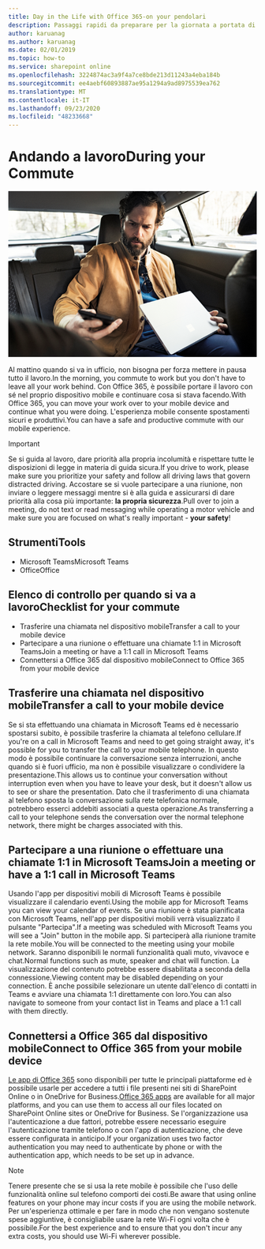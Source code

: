 ```yaml
---
title: Day in the Life with Office 365-on your pendolari
description: Passaggi rapidi da preparare per la giornata a portata di mano con Office 365
author: karuanag
ms.author: karuanag
ms.date: 02/01/2019
ms.topic: how-to
ms.service: sharepoint online
ms.openlocfilehash: 3224874ac3a9f4a7ce8bde213d11243a4eba184b
ms.sourcegitcommit: ee4aebf60893887ae95a1294a9ad8975539ea762
ms.translationtype: MT
ms.contentlocale: it-IT
ms.lasthandoff: 09/23/2020
ms.locfileid: "48233668"
---
```

# <a name="during-your-commute"></a><span data-ttu-id="1e713-103">Andando a lavoro</span><span class="sxs-lookup"><span data-stu-id="1e713-103">During your Commute</span></span>

![Visualizzazione mentre si va a lavoro](media/ditl_commute.png)

<span data-ttu-id="1e713-105">Al mattino quando si va in ufficio, non bisogna per forza mettere in pausa tutto il lavoro.</span><span class="sxs-lookup"><span data-stu-id="1e713-105">In the morning, you commute to work but you don't have to leave all your work behind.</span></span> <span data-ttu-id="1e713-106">Con Office 365, è possibile portare il lavoro con sé nel proprio dispositivo mobile e continuare cosa si stava facendo.</span><span class="sxs-lookup"><span data-stu-id="1e713-106">With Office 365, you can move your work over to your mobile device and continue what you were doing.</span></span>  <span data-ttu-id="1e713-107">L'esperienza mobile consente spostamenti sicuri e produttivi.</span><span class="sxs-lookup"><span data-stu-id="1e713-107">You can have a safe and productive commute with our mobile experience.</span></span>  

> [!IMPORTANT]
> <span data-ttu-id="1e713-108">Se si guida al lavoro, dare priorità alla propria incolumità e rispettare tutte le disposizioni di legge in materia di guida sicura.</span><span class="sxs-lookup"><span data-stu-id="1e713-108">If you drive to work, please make sure you prioritize your safety and follow all driving laws that govern distracted driving.</span></span> <span data-ttu-id="1e713-109">Accostare se si vuole partecipare a una riunione, non inviare o leggere messaggi mentre si è alla guida e assicurarsi di dare priorità alla cosa più importante: **la propria sicurezza**.</span><span class="sxs-lookup"><span data-stu-id="1e713-109">Pull over to join a meeting, do not text or read messaging while operating a motor vehicle and make sure you are focused on what's really important - **your safety**!</span></span>


## <a name="tools"></a><span data-ttu-id="1e713-110">Strumenti</span><span class="sxs-lookup"><span data-stu-id="1e713-110">Tools</span></span>
- <span data-ttu-id="1e713-111">Microsoft Teams</span><span class="sxs-lookup"><span data-stu-id="1e713-111">Microsoft Teams</span></span>
- <span data-ttu-id="1e713-112">Office</span><span class="sxs-lookup"><span data-stu-id="1e713-112">Office</span></span> 

## <a name="checklist-for-your-commute"></a><span data-ttu-id="1e713-113">Elenco di controllo per quando si va a lavoro</span><span class="sxs-lookup"><span data-stu-id="1e713-113">Checklist for your commute</span></span>
- <span data-ttu-id="1e713-114">Trasferire una chiamata nel dispositivo mobile</span><span class="sxs-lookup"><span data-stu-id="1e713-114">Transfer a call to your mobile device</span></span>
- <span data-ttu-id="1e713-115">Partecipare a una riunione o effettuare una chiamate 1:1 in Microsoft Teams</span><span class="sxs-lookup"><span data-stu-id="1e713-115">Join a meeting or have a 1:1 call in Microsoft Teams</span></span>
- <span data-ttu-id="1e713-116">Connettersi a Office 365 dal dispositivo mobile</span><span class="sxs-lookup"><span data-stu-id="1e713-116">Connect to Office 365 from your mobile device</span></span>
 
## <a name="transfer-a-call-to-your-mobile-device"></a><span data-ttu-id="1e713-117">Trasferire una chiamata nel dispositivo mobile</span><span class="sxs-lookup"><span data-stu-id="1e713-117">Transfer a call to your mobile device</span></span>
<span data-ttu-id="1e713-118">Se si sta effettuando una chiamata in Microsoft Teams ed è necessario spostarsi subito, è possibile trasferire la chiamata al telefono cellulare.</span><span class="sxs-lookup"><span data-stu-id="1e713-118">If you're on a call in Microsoft Teams and need to get going straight away, it's possible for you to transfer the call to your mobile telephone.</span></span> <span data-ttu-id="1e713-119">In questo modo è possibile continuare la conversazione senza interruzioni, anche quando si è fuori ufficio, ma non è possibile visualizzare o condividere la presentazione.</span><span class="sxs-lookup"><span data-stu-id="1e713-119">This allows us to continue your conversation without interruption even when you have to leave your desk, but it doesn't allow us to see or share the presentation.</span></span> <span data-ttu-id="1e713-120">Dato che il trasferimento di una chiamata al telefono sposta la conversazione sulla rete telefonica normale, potrebbero esserci addebiti associati a questa operazione.</span><span class="sxs-lookup"><span data-stu-id="1e713-120">As transferring a call to your telephone sends the conversation over the normal telephone network, there might be charges associated with this.</span></span>

## <a name="join-a-meeting-or-have-a-11-call-in-microsoft-teams"></a><span data-ttu-id="1e713-121">Partecipare a una riunione o effettuare una chiamate 1:1 in Microsoft Teams</span><span class="sxs-lookup"><span data-stu-id="1e713-121">Join a meeting or have a 1:1 call in Microsoft Teams</span></span>
<span data-ttu-id="1e713-122">Usando l'app per dispositivi mobili di Microsoft Teams è possibile visualizzare il calendario eventi.</span><span class="sxs-lookup"><span data-stu-id="1e713-122">Using the mobile app for Microsoft Teams you can view your calendar of events.</span></span>  <span data-ttu-id="1e713-123">Se una riunione è stata pianificata con Microsoft Teams, nell'app per dispositivi mobili verrà visualizzato il pulsante "Partecipa".</span><span class="sxs-lookup"><span data-stu-id="1e713-123">If a meeting was scheduled with Microsoft Teams you will see a "Join" button in the mobile app.</span></span> <span data-ttu-id="1e713-124">Si parteciperà alla riunione tramite la rete mobile.</span><span class="sxs-lookup"><span data-stu-id="1e713-124">You will be connected to the meeting using your mobile network.</span></span>  <span data-ttu-id="1e713-125">Saranno disponibili le normali funzionalità quali muto, vivavoce e chat.</span><span class="sxs-lookup"><span data-stu-id="1e713-125">Normal functions such as mute, speaker and chat will function.</span></span>  <span data-ttu-id="1e713-126">La visualizzazione del contenuto potrebbe essere disabilitata a seconda della connessione.</span><span class="sxs-lookup"><span data-stu-id="1e713-126">Viewing content may be disabled depending on your connection.</span></span> <span data-ttu-id="1e713-127">È anche possibile selezionare un utente dall'elenco di contatti in Teams e avviare una chiamata 1:1 direttamente con loro.</span><span class="sxs-lookup"><span data-stu-id="1e713-127">You can also navigate to someone from your contact list in Teams and place a 1:1 call with them directly.</span></span> 

## <a name="connect-to-office-365-from-your-mobile-device"></a><span data-ttu-id="1e713-128">Connettersi a Office 365 dal dispositivo mobile</span><span class="sxs-lookup"><span data-stu-id="1e713-128">Connect to Office 365 from your mobile device</span></span>
<span data-ttu-id="1e713-129">[Le app di Office 365](https://support.office.com/article/set-up-office-apps-and-email-on-a-mobile-device-7dabb6cb-0046-40b6-81fe-767e0b1f014f?ui=en-US&rs=en-US&ad=US) sono disponibili per tutte le principali piattaforme ed è possibile usarle per accedere a tutti i file presenti nei siti di SharePoint Online o in OneDrive for Business.</span><span class="sxs-lookup"><span data-stu-id="1e713-129">[Office 365 apps](https://support.office.com/article/set-up-office-apps-and-email-on-a-mobile-device-7dabb6cb-0046-40b6-81fe-767e0b1f014f?ui=en-US&rs=en-US&ad=US) are available for all major platforms, and you can use them to access all our files located on SharePoint Online sites or OneDrive for Business.</span></span> <span data-ttu-id="1e713-130">Se l'organizzazione usa l'autenticazione a due fattori, potrebbe essere necessario eseguire l'autenticazione tramite telefono o con l'app di autenticazione, che deve essere configurata in anticipo.</span><span class="sxs-lookup"><span data-stu-id="1e713-130">If your organization uses two factor authentication you may need to authenticate by phone or with the authentication app, which needs to be set up in advance.</span></span>  

> [!NOTE]
> <span data-ttu-id="1e713-131">Tenere presente che se si usa la rete mobile è possibile che l'uso delle funzionalità online sul telefono comporti dei costi.</span><span class="sxs-lookup"><span data-stu-id="1e713-131">Be aware that using online features on your phone may incur costs if you are using the mobile network.</span></span> <span data-ttu-id="1e713-132">Per un'esperienza ottimale e per fare in modo che non vengano sostenute spese aggiuntive, è consigliabile usare la rete Wi-Fi ogni volta che è possibile.</span><span class="sxs-lookup"><span data-stu-id="1e713-132">For the best experience and to ensure that you don't incur any extra costs, you should use Wi-Fi wherever possible.</span></span>